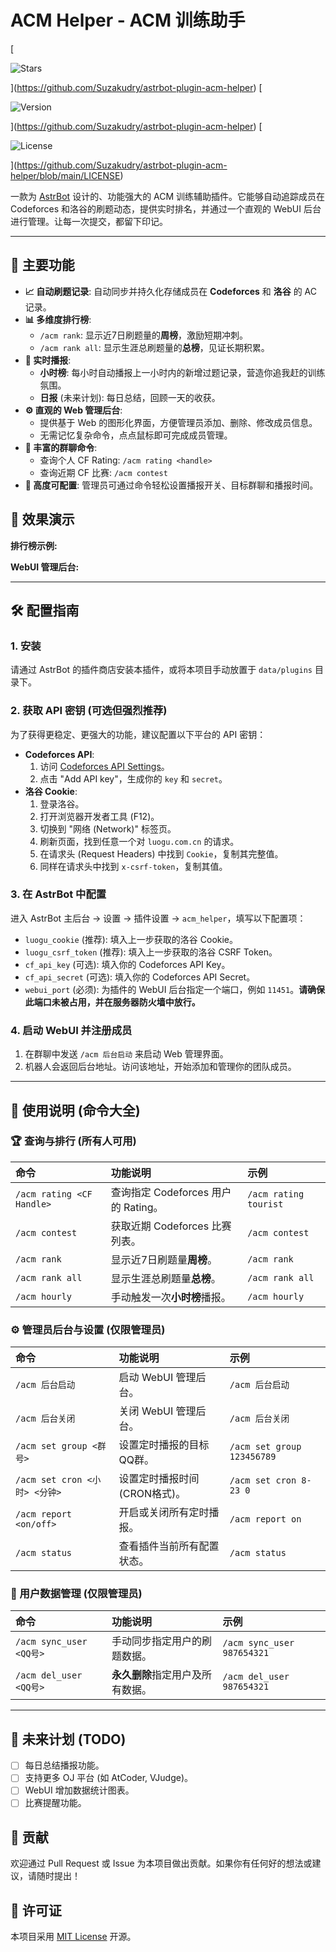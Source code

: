 # ACM Helper - ACM 训练助手

[

![Stars](https://img.shields.io/github/stars/Suzakudry/astrbot-plugin-acm-helper?style=flat-square&label=Stars)

](https://github.com/Suzakudry/astrbot-plugin-acm-helper)
[

![Version](https://img.shields.io/badge/Version-1.0.0-blue.svg?style=flat-square)

](https://github.com/Suzakudry/astrbot-plugin-acm-helper)
[

![License](https://img.shields.io/github/license/Suzakudry/astrbot-plugin-acm-helper?style=flat-square)

](https://github.com/Suzakudry/astrbot-plugin-acm-helper/blob/main/LICENSE)

一款为 [AstrBot](https://github.com/soulter/AstrBot) 设计的、功能强大的 ACM 训练辅助插件。它能够自动追踪成员在 Codeforces 和洛谷的刷题动态，提供实时排名，并通过一个直观的 WebUI 后台进行管理。让每一次提交，都留下印记。



---

## 🚀 主要功能

*   **📈 自动刷题记录**: 自动同步并持久化存储成员在 **Codeforces** 和 **洛谷** 的 AC 记录。
*   **📊 多维度排行榜**:
    *   `/acm rank`: 显示近7日刷题量的**周榜**，激励短期冲刺。
    *   `/acm rank all`: 显示生涯总刷题量的**总榜**，见证长期积累。
*   **📢 实时播报**:
    *   **小时榜**: 每小时自动播报上一小时内的新增过题记录，营造你追我赶的训练氛围。
    *   **日报** (未来计划): 每日总结，回顾一天的收获。
*   **⚙️ 直观的 Web 管理后台**:
    *   提供基于 Web 的图形化界面，方便管理员添加、删除、修改成员信息。
    *   无需记忆复杂命令，点点鼠标即可完成成员管理。
*   **🤖 丰富的群聊命令**:
    *   查询个人 CF Rating: `/acm rating <handle>`
    *   查询近期 CF 比赛: `/acm contest`
*   **🔧 高度可配置**: 管理员可通过命令轻松设置播报开关、目标群聊和播报时间。

## 📸 效果演示



**排行榜示例:**




**WebUI 管理后台:**




---

## 🛠️ 配置指南

### 1. 安装

请通过 AstrBot 的插件商店安装本插件，或将本项目手动放置于 `data/plugins` 目录下。

### 2. 获取 API 密钥 (可选但强烈推荐)

为了获得更稳定、更强大的功能，建议配置以下平台的 API 密钥：

*   **Codeforces API**:
    1.  访问 [Codeforces API Settings](https://codeforces.com/settings/api)。
    2.  点击 "Add API key"，生成你的 `key` 和 `secret`。
*   **洛谷 Cookie**:
    1.  登录洛谷。
    2.  打开浏览器开发者工具 (F12)。
    3.  切换到 "网络 (Network)" 标签页。
    4.  刷新页面，找到任意一个对 `luogu.com.cn` 的请求。
    5.  在请求头 (Request Headers) 中找到 `Cookie`，复制其完整值。
    6.  同样在请求头中找到 `x-csrf-token`，复制其值。

### 3. 在 AstrBot 中配置

进入 AstrBot 主后台 -> 设置 -> 插件设置 -> `acm_helper`，填写以下配置项：

*   `luogu_cookie` (推荐): 填入上一步获取的洛谷 Cookie。
*   `luogu_csrf_token` (推荐): 填入上一步获取的洛谷 CSRF Token。
*   `cf_api_key` (可选): 填入你的 Codeforces API Key。
*   `cf_api_secret` (可选): 填入你的 Codeforces API Secret。
*   `webui_port` (必须): 为插件的 WebUI 后台指定一个端口，例如 `11451`。**请确保此端口未被占用，并在服务器防火墙中放行。**

### 4. 启动 WebUI 并注册成员

1.  在群聊中发送 `/acm 后台启动` 来启动 Web 管理界面。
2.  机器人会返回后台地址。访问该地址，开始添加和管理你的团队成员。

---

## 📖 使用说明 (命令大全)

### 🏆 查询与排行 (所有人可用)

| 命令                          | 功能说明                             | 示例                      |
| :---------------------------- | :----------------------------------- | :------------------------ |
| `/acm rating <CF Handle>`     | 查询指定 Codeforces 用户的 Rating。  | `/acm rating tourist`     |
| `/acm contest`                | 获取近期 Codeforces 比赛列表。       | `/acm contest`            |
| `/acm rank`                   | 显示近7日刷题量**周榜**。            | `/acm rank`               |
| `/acm rank all`               | 显示生涯总刷题量**总榜**。           | `/acm rank all`           |
| `/acm hourly`                 | 手动触发一次**小时榜**播报。         | `/acm hourly`             |

### ⚙️ 管理员后台与设置 (仅限管理员)

| 命令                          | 功能说明                             | 示例                      |
| :---------------------------- | :----------------------------------- | :------------------------ |
| `/acm 后台启动`               | 启动 WebUI 管理后台。                | `/acm 后台启动`           |
| `/acm 后台关闭`               | 关闭 WebUI 管理后台。                | `/acm 后台关闭`           |
| `/acm set group <群号>`       | 设置定时播报的目标QQ群。             | `/acm set group 123456789` |
| `/acm set cron <小时> <分钟>` | 设置定时播报时间 (CRON格式)。        | `/acm set cron 8-23 0`    |
| `/acm report <on/off>`        | 开启或关闭所有定时播报。             | `/acm report on`          |
| `/acm status`                 | 查看插件当前所有配置状态。           | `/acm status`             |

### 👤 用户数据管理 (仅限管理员)

| 命令                          | 功能说明                             | 示例                      |
| :---------------------------- | :----------------------------------- | :------------------------ |
| `/acm sync_user <QQ号>`       | 手动同步指定用户的刷题数据。         | `/acm sync_user 987654321` |
| `/acm del_user <QQ号>`        | **永久删除**指定用户及所有数据。     | `/acm del_user 987654321` |

---

## 📝 未来计划 (TODO)

*   [ ] 每日总结播报功能。
*   [ ] 支持更多 OJ 平台 (如 AtCoder, VJudge)。
*   [ ] WebUI 增加数据统计图表。
*   [ ] 比赛提醒功能。

## 🤝 贡献

欢迎通过 Pull Request 或 Issue 为本项目做出贡献。如果你有任何好的想法或建议，请随时提出！

## 📄 许可证

本项目采用 [MIT License](LICENSE) 开源。

